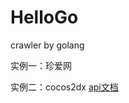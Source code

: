 # HelloGo
crawler by golang

实例一：珍爱网

实例二：cocos2dx [api文档](https://docs.cocos2d-x.org/api-ref/cplusplus/v3x/)
